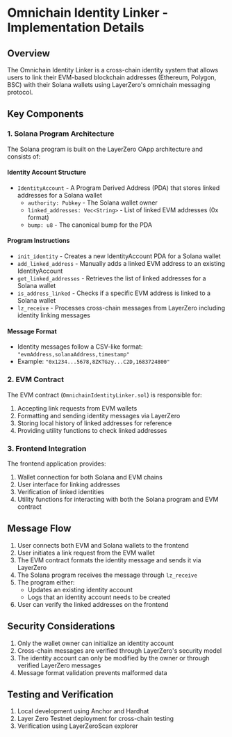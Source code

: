 # Omnichain Identity Linker - Implementation Details

## Overview

The Omnichain Identity Linker is a cross-chain identity system that allows users to link their EVM-based blockchain addresses (Ethereum, Polygon, BSC) with their Solana wallets using LayerZero's omnichain messaging protocol.

## Key Components

### 1. Solana Program Architecture

The Solana program is built on the LayerZero OApp architecture and consists of:

#### Identity Account Structure
- `IdentityAccount` - A Program Derived Address (PDA) that stores linked addresses for a Solana wallet
  - `authority: Pubkey` - The Solana wallet owner
  - `linked_addresses: Vec<String>` - List of linked EVM addresses (0x format)
  - `bump: u8` - The canonical bump for the PDA

#### Program Instructions
- `init_identity` - Creates a new IdentityAccount PDA for a Solana wallet
- `add_linked_address` - Manually adds a linked EVM address to an existing IdentityAccount
- `get_linked_addresses` - Retrieves the list of linked addresses for a Solana wallet
- `is_address_linked` - Checks if a specific EVM address is linked to a Solana wallet
- `lz_receive` - Processes cross-chain messages from LayerZero including identity linking messages

#### Message Format
- Identity messages follow a CSV-like format: `"evmAddress,solanaAddress,timestamp"`
- Example: `"0x1234...5678,8ZKTGzy...C2D,1683724800"`

### 2. EVM Contract

The EVM contract (`OmnichainIdentityLinker.sol`) is responsible for:

1. Accepting link requests from EVM wallets
2. Formatting and sending identity messages via LayerZero
3. Storing local history of linked addresses for reference
4. Providing utility functions to check linked addresses

### 3. Frontend Integration

The frontend application provides:

1. Wallet connection for both Solana and EVM chains
2. User interface for linking addresses
3. Verification of linked identities
4. Utility functions for interacting with both the Solana program and EVM contract

## Message Flow

1. User connects both EVM and Solana wallets to the frontend
2. User initiates a link request from the EVM wallet
3. The EVM contract formats the identity message and sends it via LayerZero
4. The Solana program receives the message through `lz_receive`
5. The program either:
   - Updates an existing identity account
   - Logs that an identity account needs to be created
6. User can verify the linked addresses on the frontend

## Security Considerations

1. Only the wallet owner can initialize an identity account
2. Cross-chain messages are verified through LayerZero's security model
3. The identity account can only be modified by the owner or through verified LayerZero messages
4. Message format validation prevents malformed data

## Testing and Verification

1. Local development using Anchor and Hardhat
2. Layer Zero Testnet deployment for cross-chain testing
3. Verification using LayerZeroScan explorer
